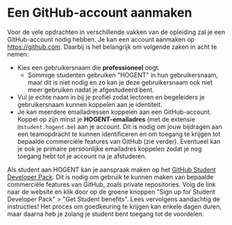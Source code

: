 # Een GitHub-account aanmaken

Voor de vele opdrachten in verschillende vakken van de opleiding zal je een GitHub-account nodig hebben. Je kan een account aanmaken op <https://github.com>. Daarbij is het belangrijk om volgende zaken in acht te nemen:

-   Kies een gebruikersnaam die **professioneel** oogt.
    -   Sommige studenten gebruiken "HOGENT" in hun gebruikersnaam, maar dit is niet nodig en zo kan je deze gebruikersnaam ook niet meer gebruiken nadat je afgestudeerd bent.
-   Vul je echte naam in bij je profiel zodat lectoren en begeleiders je gebruikersnaam kunnen koppelen aan je identiteit.
-   Je kan meerdere emailadressen koppelen aan een GitHub-account. Koppel op zijn minst je **HOGENT-emailadres** (met de extensie `@student.hogent.be`) aan je account. Dit is nodig om jouw bijdragen aan een teamopdracht te kunnen identificeren en om toegang te krijgen tot bepaalde commerciële features van GitHub (zie verder). Eventueel kan je ook je primaire persoonlijke emailadres koppelen zodat je nog toegang hebt tot je account na je afstuderen.

Als student aan HOGENT kan je aanspraak maken op het [GitHub Student Developer Pack](https://education.github.com/pack). Dit is nodig om gebruik te kunnen maken van bepaalde commerciële features van GitHub, zoals private repositories. Volg de link naar de website en klik door op de groene knoppen "Sign up for Student Developer Pack" > "Get Student benefits". Lees vervolgens aandachtig de instructies! Het proces om goedkeuring te krijgen kan enkele dagen duren, maar daarna heb je zolang je student bent toegang tot de voordelen.
